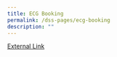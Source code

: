 ```yaml
---
title: ECG Booking
permalink: /dss-pages/ecg-booking
description: ""
---
```

<a href="https://docs.google.com/forms/d/e/1FAIpQLSftDlT1bYCZtY2uoUqkYlTMuLxrB-HCnawJqjQxg4OBff3PyQ/closedform">External Link</a>